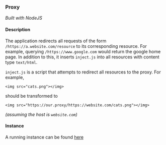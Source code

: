 ### Proxy
*Built with NodeJS*
#### Description
The application redirects all requests of the form `/https://a.website.com/resource` to its corresponding resource. For example, querying `/https://www.google.com` would return the google home page. In addition to this, it inserts `inject.js` into all resources with content type `text/html`. 

`inject.js` is a script that attempts to redirect all resources to the proxy. For example, 
```
<img src="cats.png"></img>
```
should be transformed to 
```
<img src="https://our.proxy/https://website.com/cats.png"></img>
```
*(assuming the host is `website.com`)*
#### Instance
A running instance can be found [here](http://proxyjs.herokuapp.com)
